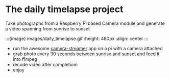 # The daily timelapse project

Take photographs from a Raspberry Pi based Camera module and generate a video spanning from sunrise to sunset

:::{image} images/daily_timelapse.gif
:height: 480px
:align: center
:::

- run the awesome [camera-streamer](https://github.com/ayufan/camera-streamer) app on a pi with a camera attached
- grab photo every 30 seconds between sunrise and sunset and feed it into ffmpeg
- recode video after completiom
- enjoy
